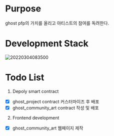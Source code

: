 # Purpose<br>
<!-- Line -->
ghost pfp의 가치를 올리고 아티스트의 참여를 독려한다.<br>

# Development Stack<br>
<!-- Line -->
![20220304083500](https://user-images.githubusercontent.com/96465753/156671381-2f12a244-97f5-4bc8-ab0f-57624c256b87.png)<br>

# Todo List
1. Depoly smart contract
- [x] ghost_project contract 커스터마이즈 후 배포
- [x] ghost_community_art contract 작성 및 배포

2. Frontend development
- [x] ghost_community_art 웹페이지 제작
